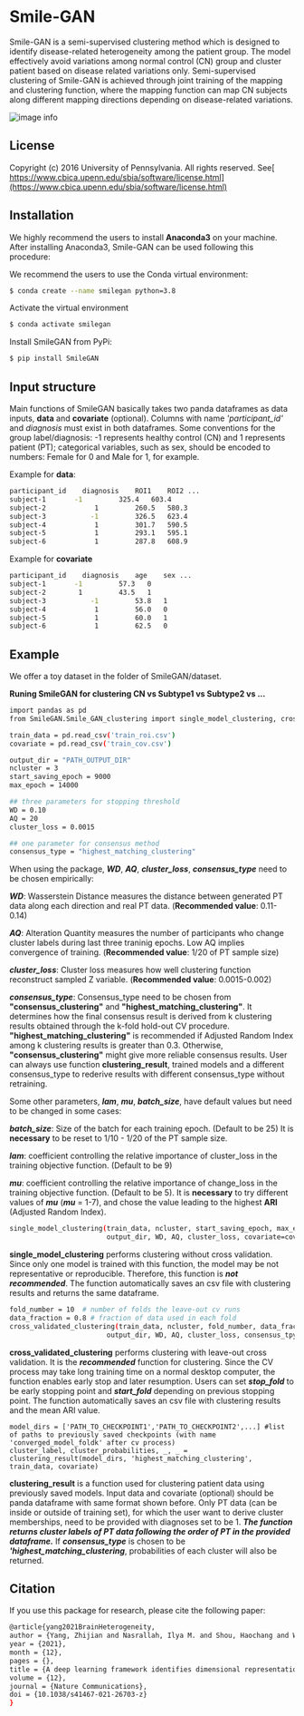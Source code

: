 # Smile-GAN
Smile-GAN is a semi-supervised clustering method which is designed to identify disease-related heterogeneity among the patient group. The model effectively avoid variations among normal control (CN) group and cluster patient based on disease related variations only. Semi-supervised clustering of Smile-GAN is achieved through joint training of the mapping and clustering function, where the mapping function can map CN subjects along different mapping directions depending on disease-related variations.

![image info](./datasets/Smile-GAN.png)

## License
Copyright (c) 2016 University of Pennsylvania. All rights reserved. See[ https://www.cbica.upenn.edu/sbia/software/license.html](https://www.cbica.upenn.edu/sbia/software/license.html)

## Installation
We highly recommend the users to install **Anaconda3** on your machine. After installing Anaconda3, Smile-GAN can be used following this procedure:

We recommend the users to use the Conda virtual environment:

```bash
$ conda create --name smilegan python=3.8
```
Activate the virtual environment

```bash
$ conda activate smilegan
```
Install SmileGAN from PyPi:

```bash
$ pip install SmileGAN
```



## Input structure
Main functions of SmileGAN basically takes two panda dataframes as data inputs, **data** and **covariate** (optional). Columns with name *'participant_id'* and *diagnosis* must exist in both dataframes. Some conventions for the group label/diagnosis: -1 represents healthy control (CN) and 1 represents patient (PT); categorical variables, such as sex, should be encoded to numbers: Female for 0 and Male for 1, for example. 

Example for **data**:

```bash
participant_id    diagnosis    ROI1    ROI2 ...
subject-1	    -1         325.4   603.4
subject-2            1         260.5   580.3
subject-3           -1         326.5   623.4
subject-4            1         301.7   590.5
subject-5            1	       293.1   595.1
subject-6            1         287.8   608.9
```
Example for **covariate**

```bash
participant_id    diagnosis    age    sex ...
subject-1	    -1         57.3   0
subject-2 	     1         43.5   1
subject-3           -1         53.8   1
subject-4            1         56.0   0
subject-5            1	       60.0   1
subject-6            1         62.5   0
```

## Example
We offer a toy dataset in the folder of SmileGAN/dataset.

**Runing SmileGAN for clustering CN vs Subtype1 vs Subtype2 vs ...**

```bash
import pandas as pd
from SmileGAN.Smile_GAN_clustering import single_model_clustering, cross_validated_clustering, clustering_result

train_data = pd.read_csv('train_roi.csv')
covariate = pd.read_csv('train_cov.csv')

output_dir = "PATH_OUTPUT_DIR"
ncluster = 3
start_saving_epoch = 9000
max_epoch = 14000

## three parameters for stopping threshold
WD = 0.10
AQ = 20
cluster_loss = 0.0015

## one parameter for consensus method
consensus_type = "highest_matching_clustering"
```

When using the package, ***WD***, ***AQ***, ***cluster\_loss***, ***consensus\_type*** need to be chosen empirically:

***WD***: Wasserstein Distance measures the distance between generated PT data along each direction and real PT data. (**Recommended value**: 0.11-0.14)

***AQ***: Alteration Quantity measures the number of participants who change cluster labels during last three traninig epochs. Low AQ implies convergence of training. (**Recommended value**: 1/20 of PT sample size)

***cluster\_loss***: Cluster loss measures how well clustering function reconstruct sampled Z variable. (**Recommended value**: 0.0015-0.002)

***consensus\_type***: Consensus_type need to be chosen from **"consensus\_clustering"** and **"highest\_matching\_clustering"**. It determines how the final consensus result is derived from k clustering results obtained through the k-fold hold-out CV procedure. **"highest\_matching\_clustering"** is recommended if Adjusted Random Index among k clustering results is greater than 0.3. Otherwise, **"consensus\_clustering"** might give more reliable consensus results. User can always use function **clustering\_result**, trained models and a different consensus\_type to rederive results with different consensus\_type without retraining.

Some other parameters, ***lam***, ***mu***, ***batch\_size***, have default values but need to be changed in some cases:

***batch\_size***: Size of the batch for each training epoch. (Default to be 25) It is **necessary** to be reset to 1/10 - 1/20 of the PT sample size.

***lam***: coefficient controlling the relative importance of cluster\_loss in the training objective function. (Default to be 9) 

***mu***: coefficient controlling the relative importance of change\_loss in the training objective function. (Default to be 5). It is **necessary** to try different values of ***mu*** (***mu*** = 1-7), and chose the value leading to the highest **ARI** (Adjusted Random Index).

```bash
single_model_clustering(train_data, ncluster, start_saving_epoch, max_epoch,\
					    output_dir, WD, AQ, cluster_loss, covariate=covariate)
```
**single\_model\_clustering** performs clustering without cross validation. Since only one model is trained with this function, the model may be not representative or reproducible. Therefore, this function is ***not recommended***. The function automatically saves an csv file with clustering results and returns the same dataframe.



```bash				    
fold_number = 10  # number of folds the leave-out cv runs
data_fraction = 0.8 # fraction of data used in each fold
cross_validated_clustering(train_data, ncluster, fold_number, data_fraction, start_saving_epoch, max_epoch,\
					    output_dir, WD, AQ, cluster_loss, consensus_tpype, covariate=covariate)
```

**cross\_validated\_clustering** performs clustering with leave-out cross validation. It is the ***recommended*** function for clustering. Since the CV process may take long training time on a normal desktop computer, the function enables early stop and later resumption. Users can set ***stop\_fold*** to be early stopping point and ***start\_fold*** depending on previous stopping point. The function automatically saves an csv file with clustering results and the mean ARI value.

```					    
model_dirs = ['PATH_TO_CHECKPOINT1','PATH_TO_CHECKPOINT2',...] #list of paths to previously saved checkpoints (with name 'converged_model_foldk' after cv process)
cluster_label, cluster_probabilities, _, _ = clustering_result(model_dirs, 'highest_matching_clustering', train_data, covariate)
```
**clustering\_result** is a function used for clustering patient data using previously saved models. Input data and covariate (optional) should be panda dataframe with same format shown before. Only PT data (can be inside or outside of training set), for which the user want to derive cluster memberships, need to be provided with diagnoses set to be 1.  ***The function returns cluster labels of PT data following the order of PT in the provided dataframe.*** If ***consensus\_type*** is chosen to be ***'highest\_matching\_clustering***, probabilities of each cluster will also be returned. 


## Citation
If you use this package for research, please cite the following paper:


```bash
@article{yang2021BrainHeterogeneity,
author = {Yang, Zhijian and Nasrallah, Ilya M. and Shou, Haochang and Wen, Junhao and Doshi, Jimit and Habes, Mohamad and Erus, Guray and Abdulkadir, Ahmed and Resnick, Susan M. and Albert, Marilyn S. and Maruff, Paul and Fripp, Jurgen and Morris, John C. and Wolk, David A. and Davatzikos, Christos and {iSTAGING Consortium} and {Baltimore Longitudinal Study of Aging (BLSA)} and {Alzheimer’s Disease Neuroimaging Initiative (ADNI)}},
year = {2021},
month = {12},
pages = {},
title = {A deep learning framework identifies dimensional representations of Alzheimer’s Disease from brain structure},
volume = {12},
journal = {Nature Communications},
doi = {10.1038/s41467-021-26703-z}
}
```


